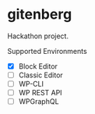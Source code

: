 # gitenberg

Hackathon project.

Supported Environments

- [X] Block Editor
- [ ] Classic Editor
- [ ] WP-CLI
- [ ] WP REST API
- [ ] WPGraphQL
